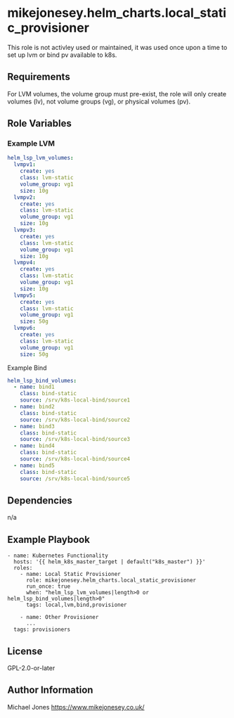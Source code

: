 mikejonesey.helm_charts.local_static_provisioner
=========

This role is not activley used or maintained, it was used once upon a time to set up lvm or bind pv available to k8s.

Requirements
------------

For LVM volumes, the volume group must pre-exist, the role will only create volumes (lv), not volume groups (vg), or physical volumes (pv).

Role Variables
--------------

### Example LVM

```yaml
helm_lsp_lvm_volumes:
  lvmpv1:
    create: yes
    class: lvm-static
    volume_group: vg1
    size: 10g
  lvmpv2:
    create: yes
    class: lvm-static
    volume_group: vg1
    size: 10g
  lvmpv3:
    create: yes
    class: lvm-static
    volume_group: vg1
    size: 10g
  lvmpv4:
    create: yes
    class: lvm-static
    volume_group: vg1
    size: 10g
  lvmpv5:
    create: yes
    class: lvm-static
    volume_group: vg1
    size: 50g
  lvmpv6:
    create: yes
    class: lvm-static
    volume_group: vg1
    size: 50g
```

Example Bind

```yaml
helm_lsp_bind_volumes:
  - name: bind1
    class: bind-static
    source: /srv/k8s-local-bind/source1
  - name: bind2
    class: bind-static
    source: /srv/k8s-local-bind/source2
  - name: bind3
    class: bind-static
    source: /srv/k8s-local-bind/source3
  - name: bind4
    class: bind-static
    source: /srv/k8s-local-bind/source4
  - name: bind5
    class: bind-static
    source: /srv/k8s-local-bind/source5
```

Dependencies
------------

n/a

Example Playbook
----------------

    - name: Kubernetes Functionality
      hosts: '{{ helm_k8s_master_target | default("k8s_master") }}'
      roles:
        - name: Local Static Provisioner
          role: mikejonesey.helm_charts.local_static_provisioner
          run_once: true
          when: "helm_lsp_lvm_volumes|length>0 or helm_lsp_bind_volumes|length>0"
          tags: local,lvm,bind,provisioner
         
        - name: Other Provisioner
          ...
      tags: provisioners

License
-------

GPL-2.0-or-later

Author Information
------------------

Michael Jones https://www.mikejonesey.co.uk/
